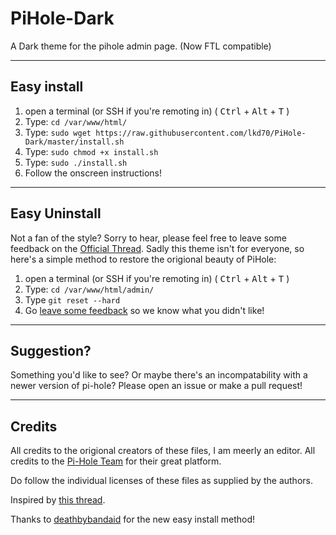 # PiHole-Dark
A Dark theme for the pihole admin page. (Now FTL compatible)



----------

## Easy install

1. open a terminal (or SSH if you're remoting in) ( <kbd>Ctrl</kbd> + <kbd>Alt</kbd> + <kbd>T</kbd> )
2. Type: `cd /var/www/html/`
3. Type: `sudo wget https://raw.githubusercontent.com/lkd70/PiHole-Dark/master/install.sh`
4. Type: `sudo chmod +x install.sh`
5. Type: `sudo ./install.sh`
6. Follow the onscreen instructions!

----------

## Easy Uninstall

Not a fan of the style? Sorry to hear, please feel free to leave some feedback on the [Official Thread](https://discourse.pi-hole.net/t/dark-admin-dashboard/). Sadly this theme isn't for everyone, so here's a simple method to restore the origional beauty of PiHole:

1. open a terminal (or SSH if you're remoting in) ( <kbd>Ctrl</kbd> + <kbd>Alt</kbd> + <kbd>T</kbd> )
2. Type: `cd /var/www/html/admin/`
3. Type `git reset --hard`
4. Go [leave some feedback](https://discourse.pi-hole.net/t/dark-admin-dashboard/) so we know what you didn't like!

----------

## Suggestion?

Something you'd like to see? Or maybe there's an incompatability with a newer version of pi-hole? Please open an issue or make a pull request!

----------

## Credits

All credits to the origional creators of these files, I am meerly an editor.
All credits to the [Pi-Hole Team](https://pi-hole.net) for their great platform.

Do follow the individual licenses of these files as supplied by the authors.

Inspired by [this thread](https://discourse.pi-hole.net/t/dark-admin-theme/647/62).

Thanks to [deathbybandaid](https://discourse.pi-hole.net/u/deathbybandaid) for the new easy install method!
